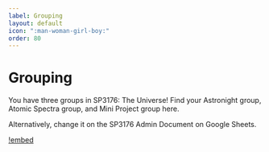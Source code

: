 ```yaml
---
label: Grouping
layout: default
icon: ":man-woman-girl-boy:"
order: 80
---
```


# Grouping

You have three groups in SP3176: The Universe! Find your Astronight group, Atomic Spectra group, and Mini Project group here.

Alternatively, change it on the SP3176 Admin Document on Google Sheets.

[!embed](https://docs.google.com/spreadsheets/d/e/2PACX-1vT4BRp9ulTNYZPJmL6k9AN38NZZA9gQ6Q2Ncy5ShvkPEVZzENNp7c5cAkSssJXVR_Vadlckc17ryYJY/pubhtml?gid=1298363115&amp;single=true&amp;widget=true&amp;headers=false&range=H1:M41)
